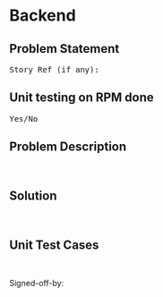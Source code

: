 # Backend

## Problem Statement
<pre>
Story Ref (if any):
</pre>
## Unit testing on RPM done
<pre>
Yes/No
</pre>
## Problem Description
<pre>

</pre>
## Solution
<pre>

</pre>
## Unit Test Cases
<pre>

</pre>
Signed-off-by: 
